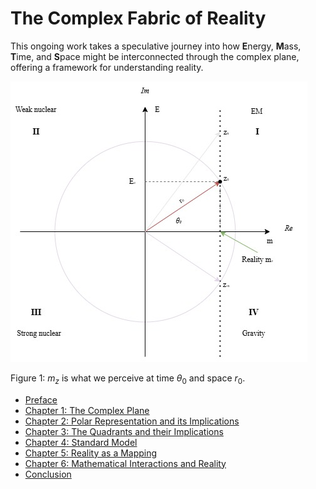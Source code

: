 # The Complex Fabric of Reality

This ongoing work takes a speculative journey into how **E**nergy, **M**ass, **T**ime, and **S**pace might be interconnected through the complex plane, offering a framework for understanding reality.

![Complex Plane Illustration](./media/EMTS.jpg)

Figure 1: $m_z$ is what we perceive at time $\theta_0$ and space $r_0$. 

- [Preface](./PREFACE.md)
- [Chapter 1: The Complex Plane](./CHAPTER1.md)
- [Chapter 2: Polar Representation and its Implications](./CHAPTER2.md)
- [Chapter 3: The Quadrants and their Implications](./CHAPTER3.md)
- [Chapter 4: Standard Model](./CHAPTER4.md)
- [Chapter 5: Reality as a Mapping](./CHAPTER5.md)
- [Chapter 6: Mathematical Interactions and Reality](./CHAPTER6.md)
- [Conclusion](./CONCLUSION.md)